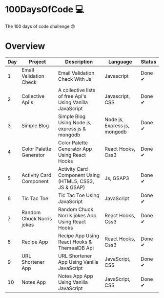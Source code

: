 # 100DaysOfCode 💻

The 100 days of code challenge 😍

# Overview

| Day | Project                   | Description                                               | Language                     | Status |
| --- | ------------------------- | --------------------------------------------------------- | ---------------------------- | ------ |
| 1   | Email Validation Check    | Email Validation Check With Js                            | Javascript                   | Done ✔ |
| 2   | Collective Api's          | A collective lists of free Api's Using Vanilla JavaScript | Javascript, CSS              | Done ✔ |
| 3   | Simple Blog               | Simple Blog Using Node js, express js & mongodb           | Node js, Express js, mongodb | Done ✔ |
| 4   | Color Palette Generator   | Color Palette Generator App Using React Hooks             | React Hooks, Css3            | Done ✔ |
| 5   | Activity Card Component   | Activity Card Component Using (HTML5, CSS3, JS & GSAP)    | Js, GSAP3                    | Done ✔ |
| 6   | Tic Tac Toe               | Tic Tac Toe Using JavaScript                              | JavaScript                   | Done ✔ |
| 7   | Random Chuck Norris jokes | Random Chuck Norris jokes App Using React Hooks           | React Hooks, Css3            | Done ✔ |
| 8   | Recipe App                | Recipe App Using React Hooks & ThemealDB Api              | React Hooks, Css3            | Done ✔ |
| 9   | URL Shortener App         | URL Shortener App Using Vanilla JavaScript                | JavaScript, CSS              | Done ✔ |
| 10  | Notes App                 | Notes App App Using Vanilla JavaScript                    | JavaScript, CSS              | Done ✔ |
